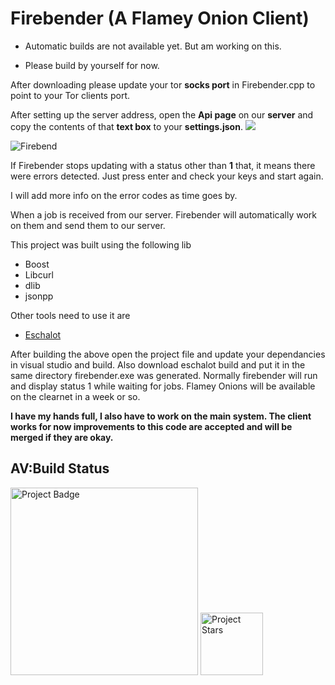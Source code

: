# Firebender (A Flamey Onion Client)

- Automatic builds are not available yet. But am working on  this.

- Please build by yourself for now.



After downloading please update your tor **socks port** in Firebender.cpp to point to your Tor clients port.

After setting up the server address, open the **Api page** on our **server** and copy the contents of that **text box** to your **settings.json**.
![](https://i.imgur.com/Rbb0UIn.jpg)

![Firebend](https://i.imgur.com/2fLKzJU.jpg "Firebend")

If Firebender stops updating with a status other than **1** that, it means there were errors detected. Just press enter and check your keys and start again.

I will add more info on the error codes as time goes by.

When a job is received from our server. Firebender will automatically work on them and send them to our server. 


This project was built using the following lib
- Boost
- Libcurl
- dlib
- jsonpp

Other tools need to use it are
- [Eschalot](https://github.com/ReclaimYourPrivacy/eschalot "Eschalot")

After building the above open the project file and update your dependancies in visual studio  and build.
Also download eschalot build and put it in the same directory firebender.exe was generated.
Normally firebender will run and display status 1 while waiting for jobs.
Flamey Onions will be available on the clearnet in a week or so.

**I have my hands full, I also have to work on the main system. The client works for now improvements to this code are accepted and will be merged if they are okay.**

## AV:Build Status

<img src="https://ci.appveyor.com/api/projects/status/github/kenkit/firebender?svg=true" alt="Project Badge" width="300">

<img src="https://img.shields.io/github/stars/kenkit/firebender.svg" alt="Project Stars" width="100">


